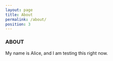 ```yaml
---
layout: page
title: About
permalink: /about/
position: 3
---
```


### ABOUT

My name is Alice, and I am testing this right now.